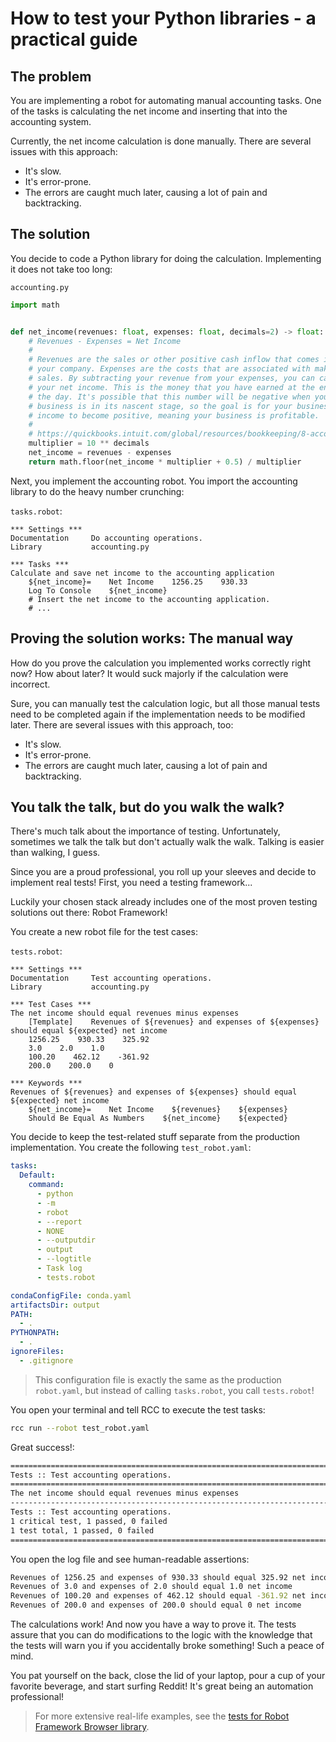 # How to test your Python libraries - a practical guide

## The problem

You are implementing a robot for automating manual accounting tasks. One of the tasks is calculating the net income and inserting that into the accounting system.

Currently, the net income calculation is done manually. There are several issues with this approach:

- It's slow.
- It's error-prone.
- The errors are caught much later, causing a lot of pain and backtracking.

## The solution

You decide to code a Python library for doing the calculation. Implementing it does not take too long:

`accounting.py`

```py
import math


def net_income(revenues: float, expenses: float, decimals=2) -> float:
    # Revenues - Expenses = Net Income
    #
    # Revenues are the sales or other positive cash inflow that comes into
    # your company. Expenses are the costs that are associated with making
    # sales. By subtracting your revenue from your expenses, you can calculate
    # your net income. This is the money that you have earned at the end of
    # the day. It's possible that this number will be negative when your
    # business is in its nascent stage, so the goal is for your business' net
    # income to become positive, meaning your business is profitable.
    #
    # https://quickbooks.intuit.com/global/resources/bookkeeping/8-accounting-formulas-every-business-should-know/
    multiplier = 10 ** decimals
    net_income = revenues - expenses
    return math.floor(net_income * multiplier + 0.5) / multiplier

```

Next, you implement the accounting robot. You import the accounting library to do the heavy number crunching:

`tasks.robot`:

```robot
*** Settings ***
Documentation     Do accounting operations.
Library           accounting.py

*** Tasks ***
Calculate and save net income to the accounting application
    ${net_income}=    Net Income    1256.25    930.33
    Log To Console    ${net_income}
    # Insert the net income to the accounting application.
    # ...

```

## Proving the solution works: The manual way

How do you prove the calculation you implemented works correctly right now? How about later? It would suck majorly if the calculation were incorrect.

Sure, you can manually test the calculation logic, but all those manual tests need to be completed again if the implementation needs to be modified later. There are several issues with this approach, too:

- It's slow.
- It's error-prone.
- The errors are caught much later, causing a lot of pain and backtracking.

## You talk the talk, but do you walk the walk?

There's much talk about the importance of testing. Unfortunately, sometimes we talk the talk but don't actually walk the walk. Talking is easier than walking, I guess.

Since you are a proud professional, you roll up your sleeves and decide to implement real tests! First, you need a testing framework...

Luckily your chosen stack already includes one of the most proven testing solutions out there: Robot Framework!

You create a new robot file for the test cases:

`tests.robot`:

```robot
*** Settings ***
Documentation     Test accounting operations.
Library           accounting.py

*** Test Cases ***
The net income should equal revenues minus expenses
    [Template]    Revenues of ${revenues} and expenses of ${expenses} should equal ${expected} net income
    1256.25    930.33    325.92
    3.0    2.0    1.0
    100.20    462.12    -361.92
    200.0    200.0    0

*** Keywords ***
Revenues of ${revenues} and expenses of ${expenses} should equal ${expected} net income
    ${net_income}=    Net Income    ${revenues}    ${expenses}
    Should Be Equal As Numbers    ${net_income}    ${expected}

```

You decide to keep the test-related stuff separate from the production implementation. You create the following `test_robot.yaml`:

```yaml
tasks:
  Default:
    command:
      - python
      - -m
      - robot
      - --report
      - NONE
      - --outputdir
      - output
      - --logtitle
      - Task log
      - tests.robot

condaConfigFile: conda.yaml
artifactsDir: output
PATH:
  - .
PYTHONPATH:
  - .
ignoreFiles:
  - .gitignore
```

> This configuration file is exactly the same as the production `robot.yaml`, but instead of calling `tasks.robot`, you call `tests.robot`!

You open your terminal and tell RCC to execute the test tasks:

```bash
rcc run --robot test_robot.yaml
```

Great success!:

```bash
==============================================================================
Tests :: Test accounting operations.
==============================================================================
The net income should equal revenues minus expenses                   | PASS |
------------------------------------------------------------------------------
Tests :: Test accounting operations.                                  | PASS |
1 critical test, 1 passed, 0 failed
1 test total, 1 passed, 0 failed
==============================================================================
```

You open the log file and see human-readable assertions:

```bash
Revenues of 1256.25 and expenses of 930.33 should equal 325.92 net income
Revenues of 3.0 and expenses of 2.0 should equal 1.0 net income
Revenues of 100.20 and expenses of 462.12 should equal -361.92 net income
Revenues of 200.0 and expenses of 200.0 should equal 0 net income
```

The calculations work! And now you have a way to prove it. The tests assure that you can do modifications to the logic with the knowledge that the tests will warn you if you accidentally broke something! Such a peace of mind.

You pat yourself on the back, close the lid of your laptop, pour a cup of your favorite beverage, and start surfing Reddit! It's great being an automation professional!

> For more extensive real-life examples, see the [tests for Robot Framework Browser library](https://github.com/MarketSquare/robotframework-browser/tree/master/atest/test).
